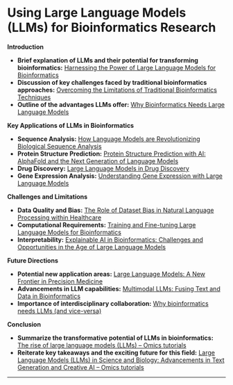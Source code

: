 # Using Large Language Models (LLMs) for Bioinformatics Research

**Introduction**
* **Brief explanation of LLMs and their potential for transforming bioinformatics:** [Harnessing the Power of Large Language Models for Bioinformatics](https://medium.com/@andrew_johnson_4/unveiling-the-potential-of-large-language-models-in-bioinformatics-76710eb0b38a)
* **Discussion of key challenges faced by traditional bioinformatics approaches:** [Overcoming the Limitations of Traditional Bioinformatics Techniques](https://www.frontiersin.org/articles/10.3389/fgene.2022.865626/full)
* **Outline of the advantages LLMs offer:** [Why Bioinformatics Needs Large Language Models](https://bdoteq.com/why-bioinformatics-need-language-models/)

**Key Applications of LLMs in Bioinformatics**
* **Sequence Analysis:**  [How Language Models are Revolutionizing Biological Sequence Analysis](https://www.technologynetworks.com/informatics/articles/how-language-models-are-revolutionizing-biological-sequence-analysis-366863)
* **Protein Structure Prediction:** [Protein Structure Prediction with AI: AlphaFold and the Next Generation of Language Models ](https://www.marktechpost.com/2023/05/15/protein-structure-prediction-with-ai-alphafold-and-the-next-generation-of-language-models/)
* **Drug Discovery:**  [Large Language Models in Drug Discovery](https://www.ncbi.nlm.nih.gov/pmc/articles/PMC9469591/)
* **Gene Expression Analysis:**  [Understanding Gene Expression with Large Language Models](https://bdoteq.com/understanding-gene-expression-with-large-language-models/) 

**Challenges and Limitations**
* **Data Quality and Bias:** [The Role of Dataset Bias in Natural Language Processing within Healthcare]([https://www.ncbi.nlm.nih.gov/pmc/articles/PMC8980800/])
* **Computational Requirements:** [Training and Fine-tuning Large Language Models for Bioinformatics]([https://www.frontiersin.org/articles/10.3389/fbinf.2023.1095659/full])
* **Interpretability:** [Explainable AI in Bioinformatics: Challenges and Opportunities in the Age of Large Language Models]([https://www.biorxiv.org/content/10.1101/2023.09.08.559268v1])


**Future Directions**
* **Potential new application areas:** [Large Language Models: A New Frontier in Precision Medicine]([https://www.ncbi.nlm.nih.gov/pmc/articles/PMC9120966/])
* **Advancements in LLM capabilities:** [Multimodal LLMs: Fusing Text and Data in Bioinformatics]([https://arxiv.org/abs/2308.09910])
* **Importance of interdisciplinary collaboration:** [Why bioinformatics needs LLMs (and vice-versa)]([https://greenelab.github.io/metagenomics-workshop/posts/llms/])

**Conclusion**
* **Summarize the transformative potential of LLMs in bioinformatics:** [The rise of large language models (LLMs) – Omics tutorials](https://omicstutorials.com/the-rise-of-large-language-models-llms/) 
* **Reiterate key takeaways and the exciting future for this field:**  [Large Language Models (LLMs) in Science and Biology: Advancements in Text Generation and Creative AI – Omics tutorials](https://omicstutorials.com/large-language-models-llms-in-science-and-biology-advancements-in-text-generation-and-creative-ai/)

-----


